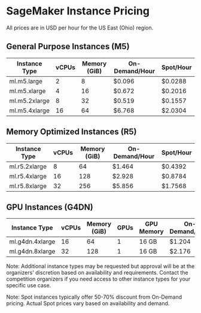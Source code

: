 # SageMaker Instance Pricing

All prices are in USD per hour for the US East (Ohio) region.

## General Purpose Instances (M5)

| Instance Type    | vCPUs | Memory (GiB) | On-Demand/Hour | Spot/Hour |
|-----------------|-------|--------------|----------------|-----------|
| ml.m5.large     | 2     | 8           | $0.096         | $0.0288   |
| ml.m5.xlarge    | 4     | 16          | $0.672         | $0.2016   |
| ml.m5.2xlarge   | 8     | 32          | $0.519         | $0.1557   |
| ml.m5.4xlarge   | 16    | 64          | $6.768         | $2.0304   |

## Memory Optimized Instances (R5)

| Instance Type    | vCPUs | Memory (GiB) | On-Demand/Hour | Spot/Hour |
|-----------------|-------|--------------|----------------|-----------|
| ml.r5.2xlarge   | 8     | 64          | $1.464         | $0.4392   |
| ml.r5.4xlarge   | 16    | 128         | $2.928         | $0.8784   |
| ml.r5.8xlarge   | 32    | 256         | $5.856         | $1.7568   |

## GPU Instances (G4DN)

| Instance Type     | vCPUs | Memory (GiB) | GPUs | GPU Memory | On-Demand/Hour | Spot/Hour |
|------------------|-------|--------------|------|------------|----------------|-----------|
| ml.g4dn.4xlarge  | 16    | 64          | 1    | 16 GB      | $1.204         | $0.3612   |
| ml.g4dn.8xlarge  | 32    | 128         | 1    | 16 GB      | $2.176         | $0.6528   |

Note: Additional instance types may be requested but approval will be at the organizers' discretion based on availability and requirements. Contact the competition organizers if you need access to other instance types for your specific use case.

Note: Spot instances typically offer 50-70% discount from On-Demand pricing. Actual Spot prices vary based on availability and demand.
